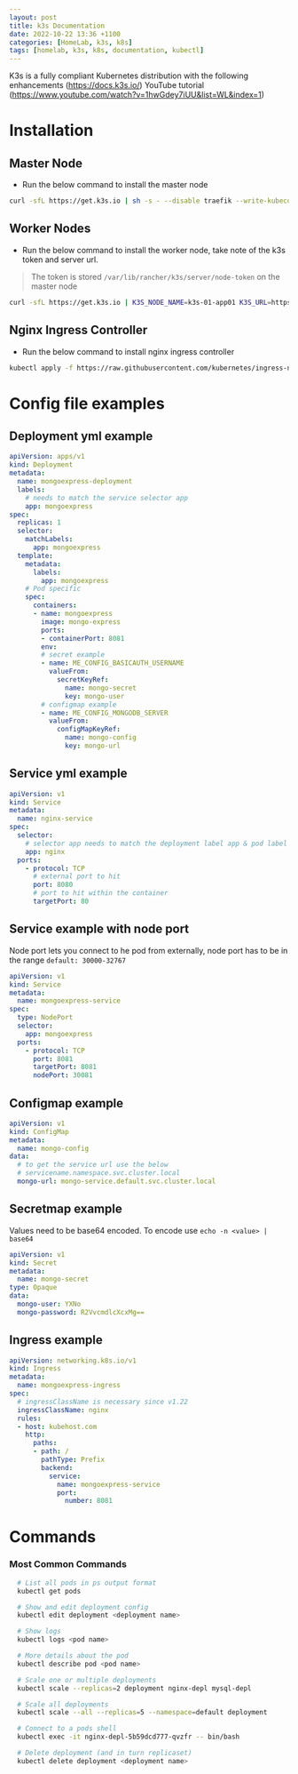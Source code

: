 ```yaml
---
layout: post
title: k3s Documentation
date: 2022-10-22 13:36 +1100
categories: [HomeLab, k3s, k8s]
tags: [homelab, k3s, k8s, documentation, kubectl]
---
```


K3s is a fully compliant Kubernetes distribution with the following enhancements
(https://docs.k3s.io/)
YouTube tutorial (https://www.youtube.com/watch?v=1hwGdey7iUU&list=WL&index=1)

# Installation 
## Master Node 
- Run the below command to install the master node 
```bash
curl -sfL https://get.k3s.io | sh -s - --disable traefik --write-kubeconfig-mode 644 --node-name k3s-01-mgt
```

## Worker Nodes
- Run the below command to install the worker node, take note of the k3s token and server url. 
> The token is stored `/var/lib/rancher/k3s/server/node-token` on the master node
```bash
curl -sfL https://get.k3s.io | K3S_NODE_NAME=k3s-01-app01 K3S_URL=https://192.168.1.107:6443 K3S_TOKEN=mynodetoken sh -
```

## Nginx Ingress Controller
- Run the below command to install nginx ingress controller
```bash
kubectl apply -f https://raw.githubusercontent.com/kubernetes/ingress-nginx/controller-v1.2.1/deploy/static/provider/cloud/deploy.yaml
```

# Config file examples
## Deployment yml example
```yaml
apiVersion: apps/v1
kind: Deployment
metadata:
  name: mongoexpress-deployment
  labels:
    # needs to match the service selector app
    app: mongoexpress
spec:
  replicas: 1
  selector:
    matchLabels:
      app: mongoexpress
  template:
    metadata:
      labels:
        app: mongoexpress
    # Pod specific
    spec:
      containers:
      - name: mongoexpress
        image: mongo-express
        ports:
        - containerPort: 8081
        env:
        # secret example
        - name: ME_CONFIG_BASICAUTH_USERNAME
          valueFrom:
            secretKeyRef:
              name: mongo-secret
              key: mongo-user
        # configmap example  
        - name: ME_CONFIG_MONGODB_SERVER
          valueFrom:
            configMapKeyRef:
              name: mongo-config
              key: mongo-url
```

## Service yml example
```yml
apiVersion: v1
kind: Service
metadata:
  name: nginx-service
spec:
  selector:
    # selector app needs to match the deployment label app & pod label app
    app: nginx
  ports:
    - protocol: TCP
      # external port to hit
      port: 8080
      # port to hit within the container
      targetPort: 80
```

## Service example with node port
Node port lets you connect to he pod from externally, node port has to be in the range `default: 30000-32767`
```yml
apiVersion: v1
kind: Service
metadata:
  name: mongoexpress-service
spec:
  type: NodePort
  selector:
    app: mongoexpress
  ports:
    - protocol: TCP
      port: 8081
      targetPort: 8081
      nodePort: 30081
```

## Configmap example
```yml
apiVersion: v1
kind: ConfigMap
metadata:
  name: mongo-config
data:
  # to get the service url use the below
  # servicename.namespace.svc.cluster.local
  mongo-url: mongo-service.default.svc.cluster.local
```

## Secretmap example
Values need to be base64 encoded. To encode use `echo -n <value> | base64`
```yml
apiVersion: v1
kind: Secret
metadata:
  name: mongo-secret
type: Opaque
data:
  mongo-user: YXNo
  mongo-password: R2VvcmdlcXcxMg==
```

## Ingress example
```yml
apiVersion: networking.k8s.io/v1
kind: Ingress
metadata:
  name: mongoexpress-ingress
spec:
  # ingressClassName is necessary since v1.22 
  ingressClassName: nginx
  rules:
  - host: kubehost.com
    http:
      paths:
      - path: /
        pathType: Prefix
        backend:
          service:
            name: mongoexpress-service
            port:
              number: 8081
```

# Commands
### Most Common Commands
```zsh
  # List all pods in ps output format
  kubectl get pods

  # Show and edit deployment config 
  kubectl edit deployment <deployment name>

  # Show logs 
  kubectl logs <pod name>

  # More details about the pod
  kubectl describe pod <pod name>

  # Scale one or multiple deployments
  kubectl scale --replicas=2 deployment nginx-depl mysql-depl

  # Scale all deployments
  kubectl scale --all --replicas=5 --namespace=default deployment

  # Connect to a pods shell 
  kubectl exec -it nginx-depl-5b59dcd777-qvzfr -- bin/bash

  # Delete deployment (and in turn replicaset)
  kubectl delete deployment <deployment name>
```